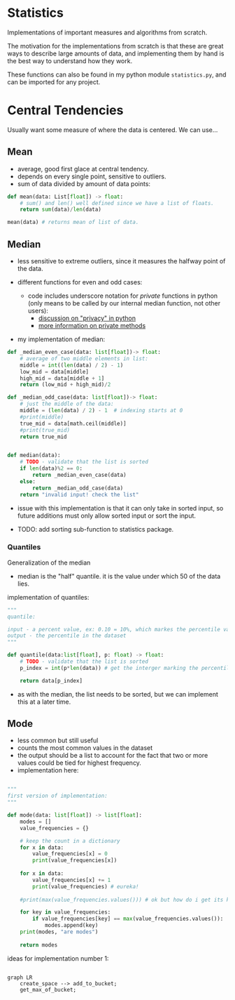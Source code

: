 # Statistics
Implementations of important measures and algorithms from scratch. 

The motivation for the implementations from scratch is that these are great ways to describe large amounts of data, and implementing them by hand is the best way to understand how they work. 

These functions can also be found in my python module `statistics.py`, and can be imported for any project. 

# Central Tendencies

Usually want some measure of where the data is centered. We can use...

## Mean
- average, good first glace at central tendency. 
- depends on every single point, sensitive to outliers. 
- sum of data divided by amount of data points:
```python
def mean(data: List[float]) -> float:
    # sum() and len() well defined since we have a list of floats. 
    return sum(data)/len(data)

mean(data) # returns mean of list of data. 
```

## Median
- less sensitive to extreme outliers, since it measures the halfway point of the data. 
- different functions for even and odd cases:
  - code includes underscore notation for *private* functions in python (only means to be called by our internal median function, not other users):
    - [discussion on "privacy" in python](https://stackoverflow.com/questions/1547145/defining-private-module-functions-in-python)
    - [more information on private methods](https://www.geeksforgeeks.org/private-methods-in-python/)

- my implementation of median: 
```python
def _median_even_case(data: list[float])-> float:
    # average of two middle elements in list:
    middle = int((len(data) / 2) - 1)
    low_mid = data[middle]
    high_mid = data[middle + 1]
    return (low_mid + high_mid)/2

def _median_odd_case(data: list[float])-> float:
    # just the middle of the data:
    middle = (len(data) / 2) - 1  # indexing starts at 0
    #print(middle)
    true_mid = data[math.ceil(middle)]
    #print(true_mid)
    return true_mid


def median(data):
    # TODO - validate that the list is sorted
    if len(data)%2 == 0:
        return _median_even_case(data)
    else:
        return _median_odd_case(data)
    return "invalid input! check the list"
```
- issue with this implementation is that it can only take in sorted input, so future additions must only allow sorted input or sort the input.

- TODO: add sorting sub-function to statistics package. 

### Quantiles

Generalization of the median
- median is the "half" quantile. it is the value under which $50%$ of the data lies. 

implementation of quantiles:

```python
"""
quantile:

input - a percent value, ex: 0.10 = 10%, which markes the percentile value, must be a sorted list!
output - the percentile in the dataset
"""

def quantile(data:list[float], p: float) -> float:
    # TODO - validate that the list is sorted
    p_index = int(p*len(data)) # get the interger marking the percentile in the data

    return data[p_index]


```
- as with the median, the list needs to be sorted, but we can implement this at a later time. 

## Mode

- less common but still useful
- counts the most common values in the dataset
- the output should be a list to account for the fact that two or more values could be tied for highest frequency. 
- implementation here:

```python

"""
first version of implementation:
"""

def mode(data: list[float]) -> list[float]:
    modes = []
    value_frequencies = {}

    # keep the count in a dictionary
    for x in data:
        value_frequencies[x] = 0
        print(value_frequencies[x])
    
    for x in data:
        value_frequencies[x] += 1
        print(value_frequencies) # eureka!
    
    #print(max(value_frequencies.values())) # ok but how do i get its key

    for key in value_frequencies:
        if value_frequencies[key] == max(value_frequencies.values()):
            modes.append(key)
    print(modes, "are modes")
        
    return modes
```

ideas for implementation number 1:

```mermaid

graph LR
    create_space --> add_to_bucket; 
    get_max_of_bucket; 

```

